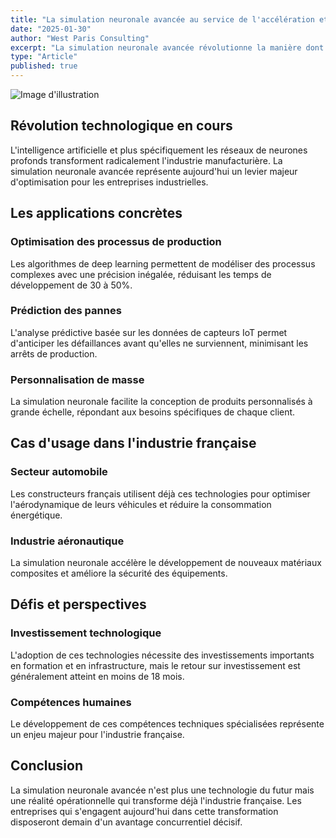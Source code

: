 ```yaml
---
title: "La simulation neuronale avancée au service de l'accélération et de la performance du développement de produits industriels"
date: "2025-01-30"
author: "West Paris Consulting"
excerpt: "La simulation neuronale avancée révolutionne la manière dont les entreprises abordent les défis associés à l'optimisation des processus de développement de produits industriels."
type: "Article"
published: true
---
```


![Image d'illustration](https://images.unsplash.com/photo-1555949963-aa79dcee981c?w=800&h=400&fit=crop)

## Révolution technologique en cours

L'intelligence artificielle et plus spécifiquement les réseaux de neurones profonds transforment radicalement l'industrie manufacturière. La simulation neuronale avancée représente aujourd'hui un levier majeur d'optimisation pour les entreprises industrielles.

## Les applications concrètes

### Optimisation des processus de production

Les algorithmes de deep learning permettent de modéliser des processus complexes avec une précision inégalée, réduisant les temps de développement de 30 à 50%.

### Prédiction des pannes

L'analyse prédictive basée sur les données de capteurs IoT permet d'anticiper les défaillances avant qu'elles ne surviennent, minimisant les arrêts de production.

### Personnalisation de masse

La simulation neuronale facilite la conception de produits personnalisés à grande échelle, répondant aux besoins spécifiques de chaque client.

## Cas d'usage dans l'industrie française

### Secteur automobile

Les constructeurs français utilisent déjà ces technologies pour optimiser l'aérodynamique de leurs véhicules et réduire la consommation énergétique.

### Industrie aéronautique

La simulation neuronale accélère le développement de nouveaux matériaux composites et améliore la sécurité des équipements.

## Défis et perspectives

### Investissement technologique

L'adoption de ces technologies nécessite des investissements importants en formation et en infrastructure, mais le retour sur investissement est généralement atteint en moins de 18 mois.

### Compétences humaines

Le développement de ces compétences techniques spécialisées représente un enjeu majeur pour l'industrie française.

## Conclusion

La simulation neuronale avancée n'est plus une technologie du futur mais une réalité opérationnelle qui transforme déjà l'industrie française. Les entreprises qui s'engagent aujourd'hui dans cette transformation disposeront demain d'un avantage concurrentiel décisif.
